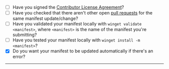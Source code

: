 - [ ] Have you signed the [Contributor License Agreement](https://cla.opensource.microsoft.com/microsoft/winget-pkgs)?
- [ ] Have you checked that there aren't other open [pull requests](https://github.com/microsoft/winget-pkgs/pulls) for the same manifest update/change?
- [ ] Have you validated your manifest locally with `winget validate <manifest>`, where `<manifest>` is the name of the manifest you're submitting?
- [ ] Have you tested your manifest locally with `winget install -m <manifest>`?
- [x] Do you want your manifest to be updated automatically if there's an error?

-----
